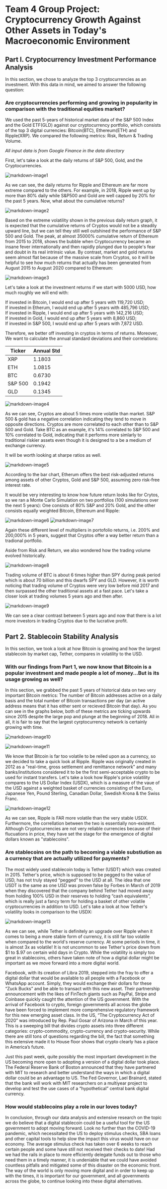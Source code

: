 # Team 4 Group Project: Cryptocurrency Growth Against Other Assets in Today's Macroeconomic Environment

## Part I. Cryptocurrency Investment Performance Analysis

In this section, we chose to analyze the top 3 cryptocurrencies as an investment. With this data in mind, we aimed to answer the following question:

### Are cryptocurrencies performing and growing in popularity in comparison with the traditional equities market?

We used the past 5-years of historical market data of the S&P 500 Index and the Gold ETF(GLD) against our cryptocurrency portfolio, which consists of the top 3 digital currencies: Bitcoin(BTC), Ethereum(ETH) and Ripple(XRP). We compared the following metrics: Risk, Return & Trading Volume.

*All input data is from Google Finance in the data directory*

First, let's take a look at the daily returns of S&P 500, Gold, and the Cryptocurrencies. 

![markdown-image1](Image/p1_crypto_folio_plot.png)

As we can see, the daily returns for Ripple and Ethereum are far more extreme compared to the others. For example, in 2018, Ripple went up by more than 80% daily while S&P500 and Gold are well capped by 20% for the past 5 years. Now, what about the cumulative returns? 

![markdown-image2](Image/p1_cum_crypto_plot.png)

Based on the extreme volatility shown in the previous daily return graph, it is expected that the cumulative returns of Cryptos would not be a steadily upward line, but we can tell they still well outshined the performance of S&P 500 and Gold. The peak, at almost 35000% cumulative return of Ethereum from 2015 to 2018, shows the bubble when Cryptocurrency became an insane fever internationally and then rapidly plunged due to people's fear and doubt in its real intrinsic value. By contrast, market and gold returns seem almost flat because of the massive scale from Cryptos, so it will be helpful to see how much returns that actually has been generated from August 2015 to August 2020 compared to Ethereum: 

![markdown-image3](Image/p1_cum_single_plot.png)

Let's take a look at the investment returns if we start with 5000 USD, how much roughly we will end with: 

If invested in Bitcoin, I would end up after 5 years with 119,720 USD; <br />
If invested in Etherum, I would end up after 5 years with 485,796 USD; <br />
If invested in Ripple, I would end up after 5 years with  142,216 USD; <br />
If invested in Gold, I would end up after 5 years with 8,860 USD; <br />
If invested in S&P 500, I would end up after 5 years with  7,872 USD.

Therefore, we better off investing in cryptos in terms of returns. Moreover, We want to calculate the annual standard deviations and their correlations: 

| Ticker  | Annual Std |
| --------| -----------|
| XRP     |    1.1803  |
| ETH     |    1.0815  |
| BTC     |    0.6730  |
| S&P 500 |    0.1942  |
| GLD     |    0.1345  |


![markdown-image4](Image/corr.png)

As we can see, Cryptos are about 5 times more volatile than market. S&P 500 & gold has a negative correlation indicating they tend to move in opposite directions. Cryptos are more correlated to each other than to S&P 500 and Gold. Take BTC as an example, it's 14% correlated to S&P 500 and 10% correlated to Gold, indicating that it performs more simlarly to traditional riskier assets even though it is designed to a be a medium of exchange currency. 

It will be worth looking at sharpe ratios as well. 

![markdown-image5](Image/p1_sharpe_ratios.png)

According to the bar chart, Etherum offers the best risk-adjusted returns among assets of other Cryptos, Gold and S&P 500, assuming zero risk-free interest rate. 

It would be very interesting to know how future return looks like for Crytos, so we ran a Monte Carlo Simulation on two portfolios (100 simulations over the next 5 years): One consists of 80% S&P and 20% Gold, and the other consists equally weighted Bitcoin, Ethereum and Ripple: 

![markdown-image6](Image/p1_sg_port_plot.png)
![markdown-image7](Image/p1_crypto_port_plot.png)

Again these different level of multipliers in portofolio returns, i.e. 200% and 200,000% in 5 years, suggest that Cryptos offer a way better return than a tradional portfolio. 

Aside from Risk and Return, we also wondered how the trading volume evolved historically. 

![markdown-image8](Image/p1_volume_plot.png)

Trading volume of BTC is about 6 times higher than SPY during peak period which is about 70 billion and this dwarfs SPY and GLD. However, it is worth noticing that trading volume of Cryptos were very low before mid 2017 and then surpassed the other traditional assets at a fast pace. Let's take a closer look at trading volumes 5 years ago and then after.

![markdown-image9](Image/p1_comp_vol.png)

We can see a clear contrast between 5 years ago and now that there is a lot more investors in trading Cryptos due to the lucrative profit. 

## Part 2. Stablecoin Stability Analysis

In this section, we took a look at how Bitcoin is growing and how the largest stablecoin by market cap, Tether, compares in volatility to the USD. 

### With our findings from Part 1, we now know that Bitcoin is a popular investment and made people a lot of money...But is its usage growing as well?

In this section, we grabbed the past 5 years of historical data on two very important Bitcoin metrics: The number of Bitcoin addresses active on a daily basis and the total number of Bitcoin transactions per day (an active address means that it has either sent or recieved Bitcoin that day). As you can see in the graphs below, both of these metrics are ticking upwards since 2015 despite the large pop and plunge at the beginning of 2018. All in all, it is fair to say that the largest cyrptocurrency network is certainly growing with time.

![markdown-image10](Image/btc_wallets_active.png)

![markdown-image11](Image/btc_transactions.png)

We know that Bitcoin is far too volatile to be reiled upon as a currency, so we decided to take a quick look at Ripple. Ripple was originally created in 2012 as a "real-time, gross settlement and remittance network" and many banks/institutions considered it to be the first semi-acceptable crypto to be used for instant transfers. Let's take a look how Ripple's price volatility compares to the US Dollar Index (USDX), which is a measure of the vaue of the USD against a weighted basket of currencies consisting of the Euro, Japanese Yen, Pound Sterling, Canadian Dollar, Swedish Krona & the Swiss Franc.

![markdown-image12](Image/xrp_usdx_close.png)

As we can see, Ripple is FAR more volatile than the very stable USDX. Furthermore, the correllation between the two is essentially non-existent. Although Cryptocurrencies are not very reliable currencies because of their flucuations in price, they have set the stage for the emergence of digital dollars known as "stablecoins".

### Are stablecoins on the path to becoming a viable substiution as a currency that are actually utilized for payments?

The most widely used stablecoin today is Tether (USDT) which was created in 2015. Tether's price, which is supposed to be pegged to the value of USD, has not truly stayed “pegged” to the USD at all. The idea that one USDT is the same as one USD was proven false by Forbes in March of 2019 when they discovered that the company behind Tether had moved away from holding 100% USD in their reserves to holding “cash equivalents”, which is really just a fancy term for holding a basket of other volatile cryptocurrencies in addition to USD. Let's take a look at how Tether's volatility looks in comparison to the USDX:

![markdown-image13](Image/usdt_usdx_close.png)

As we can see, while Tether is definitely an upgrade over Ripple when it comes to being a more stable form of currency, it is still far too volatile when compared to the world's reserve currency. At some periods in time, it is almost 3x as volatile! It is not uncommon to see Tether's price down from $1 to $.97 on certain wild days in Crypto. While the volatility is simply too great in stablecoins, others have taken note of how a digital dollar might be important as we move forward into a more digital world.

Facebook, with its creation of Libra 2019, stepped into the fray to offer a digital dollar that would be available to all people with a Facebook or WhatsApp account. Simply, they would exchange their dollars for these “Zuck Bucks” and be able to transact with this new asset. Their partnership announcement with the likes of FinTech giants such as PayPal, Stripe and Coinbase quickly caught the attention of the US government. With the arrival of Facebook to crypto, foreign governments all across the globe have been forced to implement more comprehensive regulatory framework for this new emerging asset class. In the US, “The Cryptocurrency Act of 2020” was introduced by Rep. Paul Gosar of Arizona in March of this year. This is a sweeping bill that divides crypto assets into three different categories: crypto-commodity, crypto-currency and crypto-security. While there are still tons of questions regarding the bill, the fact that something this extensive made it to House floor shows that crypto clearly has a place in America’s future.

Just this past week, quite possibly the most important development in the US becoming more open to adopting a version of a digital dollar took place. The Federal Reserve Bank of Boston announced that they have partnered with MIT to research and better understand the ways in which a digital dollar could be an advantage to US. The Fed Governor, Lael Brainard, stated that the bank will work with MIT researchers on a multiyear project to develop and test the use cases of a “hypothetical” central bank digital currency.

### How would stablecoins play a role in our loves today?

In conclusion, through our data analysis and extensive research on the topic we do believe that a digital stablecoin could be a useful tool for the US government to adopt moving forward. Look no further than the COVID-19 pandemic, which necessitated the US to deploy stimulus checks, SBA loans and other capital tools to help slow the impact this virus would have on our economy. The average stimulus check has taken over 6 weeks to reach certain people and some have still not received their checks to date! Had we had the rails in place to more efficiently delegate funds out to those who need them in a timely manner, it is undeniable that we could have avoided countless pitfalls and mitigated some of this disaster on the economic front. The way of the world is only moving more digital and in order to keep up with the times, it is important for our government, and all governments across the globe, to continue looking into these digital alternatives.








